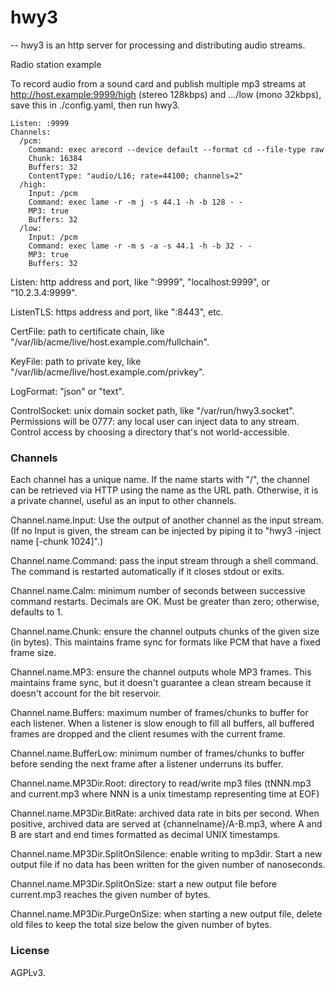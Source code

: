 # hwy3
--
hwy3 is an http server for processing and distributing audio streams.


Radio station example

To record audio from a sound card and publish multiple mp3 streams at
http://host.example:9999/high (stereo 128kbps) and .../low (mono 32kbps), save
this in ./config.yaml, then run hwy3.

    Listen: :9999
    Channels:
      /pcm:
        Command: exec arecord --device default --format cd --file-type raw
        Chunk: 16384
        Buffers: 32
        ContentType: "audio/L16; rate=44100; channels=2"
      /high:
        Input: /pcm
        Command: exec lame -r -m j -s 44.1 -h -b 128 - -
        MP3: true
        Buffers: 32
      /low:
        Input: /pcm
        Command: exec lame -r -m s -a -s 44.1 -h -b 32 - -
        MP3: true
        Buffers: 32

Listen: http address and port, like ":9999", "localhost:9999", or
"10.2.3.4:9999".

ListenTLS: https address and port, like ":8443", etc.

CertFile: path to certificate chain, like
"/var/lib/acme/live/host.example.com/fullchain".

KeyFile: path to private key, like
"/var/lib/acme/live/host.example.com/privkey".

LogFormat: "json" or "text".

ControlSocket: unix domain socket path, like "/var/run/hwy3.socket". Permissions
will be 0777: any local user can inject data to any stream. Control access by
choosing a directory that's not world-accessible.


### Channels

Each channel has a unique name. If the name starts with "/", the channel can be
retrieved via HTTP using the name as the URL path. Otherwise, it is a private
channel, useful as an input to other channels.

Channel.name.Input: Use the output of another channel as the input stream. (If
no Input is given, the stream can be injected by piping it to "hwy3 -inject name
[-chunk 1024]".)

Channel.name.Command: pass the input stream through a shell command. The command
is restarted automatically if it closes stdout or exits.

Channel.name.Calm: minimum number of seconds between successive command
restarts. Decimals are OK. Must be greater than zero; otherwise, defaults to 1.

Channel.name.Chunk: ensure the channel outputs chunks of the given size (in
bytes). This maintains frame sync for formats like PCM that have a fixed frame
size.

Channel.name.MP3: ensure the channel outputs whole MP3 frames. This maintains
frame sync, but it doesn't guarantee a clean stream because it doesn't account
for the bit reservoir.

Channel.name.Buffers: maximum number of frames/chunks to buffer for each
listener. When a listener is slow enough to fill all buffers, all buffered
frames are dropped and the client resumes with the current frame.

Channel.name.BufferLow: minimum number of frames/chunks to buffer before sending
the next frame after a listener underruns its buffer.

Channel.name.MP3Dir.Root: directory to read/write mp3 files (tNNN.mp3 and
current.mp3 where NNN is a unix timestamp representing time at EOF)

Channel.name.MP3Dir.BitRate: archived data rate in bits per second. When
positive, archived data are served at {channelname}/A-B.mp3, where A and B are
start and end times formatted as decimal UNIX timestamps.

Channel.name.MP3Dir.SplitOnSilence: enable writing to mp3dir. Start a new output
file if no data has been written for the given number of nanoseconds.

Channel.name.MP3Dir.SplitOnSize: start a new output file before current.mp3
reaches the given number of bytes.

Channel.name.MP3Dir.PurgeOnSize: when starting a new output file, delete old
files to keep the total size below the given number of bytes.


### License

AGPLv3.
